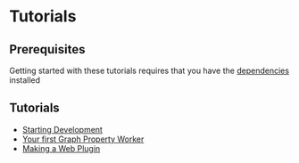 # Tutorials

## Prerequisites

Getting started with these tutorials requires that you have the [dependencies](../getting-started/dependencies.md) installed 

## Tutorials

* [Starting Development](starting.md)
* [Your first Graph Property Worker](helloworldgpw.md)
* [Making a Web Plugin](webplugin.md)
